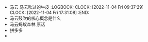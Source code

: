 - 马云  马云吹过的牛皮
  :LOGBOOK:
  CLOCK: [2022-11-04 Fri 09:37:29]
  CLOCK: [2022-11-04 Fri 17:31:08]
  :END:
- 马云鼓吹的核心概念是什么
- 马云蚂蚁森林 原话
- 拼多多
-